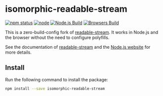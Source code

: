 # isomorphic-readable-stream

[![npm status](https://img.shields.io/npm/v/isomorphic-readable-stream.svg)](https://npm.im/isomorphic-readable-stream)
[![node](https://img.shields.io/node/v/isomorphic-readable-stream.svg)](https://www.npmjs.org/package/isomorphic-readable-stream)
[![Node.js Build](https://github.com/bergos/isomorphic-readable-stream/workflows/Node.js/badge.svg)](https://github.com/bergos/isomorphic-readable-stream/actions?query=workflow%3ANode.js)
[![Browsers Build](https://github.com/bergos/isomorphic-readable-stream/workflows/Browsers/badge.svg)](https://github.com/bergos/isomorphic-readable-stream/actions?query=workflow%3ABrowsers)

This is a zero-build-config fork of [readable-stream](npmjs.com/package/readable-stream).
It works in Node.js and the browser without the need to configure polyfills. 

See the documentation of [readable-stream](npmjs.com/package/readable-stream) and the [Node.js website](https://nodejs.org/dist/v18.0.0/docs/api/stream.html) for more details.

## Install

Run the following command to install the package:

```bash
npm install --save isomorphic-readable-stream
```

